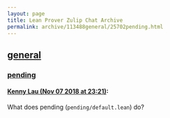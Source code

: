 ```yaml
---
layout: page
title: Lean Prover Zulip Chat Archive 
permalink: archive/113488general/25702pending.html
---
```


## [general](index.html)
### [pending](25702pending.html)

#### [Kenny Lau (Nov 07 2018 at 23:21)](https://leanprover.zulipchat.com/#narrow/stream/113488-general/topic/pending/near/147260995):
What does pending (`pending/default.lean`) do?

